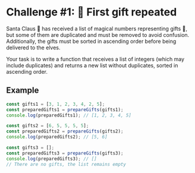 # Challenge #1: 🎁 First gift repeated

Santa Claus 🎅 has received a list of magical numbers representing gifts 🎁, but some of them are duplicated and must be removed to avoid confusion. Additionally, the gifts must be sorted in ascending order before being delivered to the elves.

Your task is to write a function that receives a list of integers (which may include duplicates) and returns a new list without duplicates, sorted in ascending order.

## Example

```javascript
const gifts1 = [3, 1, 2, 3, 4, 2, 5];
const preparedGifts1 = prepareGifts(gifts1);
console.log(preparedGifts1); // [1, 2, 3, 4, 5]

const gifts2 = [6, 5, 5, 5, 5];
const preparedGifts2 = prepareGifts(gifts2);
console.log(preparedGifts2); // [5, 6]

const gifts3 = [];
const preparedGifts3 = prepareGifts(gifts3);
console.log(preparedGifts3); // []
// There are no gifts, the list remains empty
```
